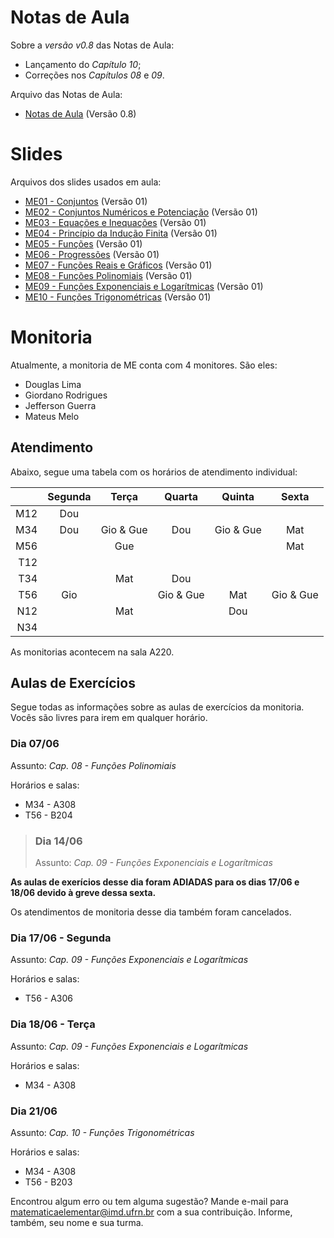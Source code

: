 # Notas de Aula

Sobre a *versão v0.8* das Notas de Aula:
- Lançamento do *Capítulo 10*;
- Correções nos *Capítulos 08* e *09*.

Arquivo das Notas de Aula:
- [Notas de Aula](./notas-de-aula-v0.8.pdf) (Versão 0.8)


# Slides

Arquivos dos slides usados em aula:
- [ME01 - Conjuntos](./ME01%20-%20Conjuntos.pdf) (Versão 01)
- [ME02 - Conjuntos Numéricos e Potenciação](./ME02%20-%20Conjuntos%20Numéricos%20e%20Potenciação.pdf) (Versão 01)
- [ME03 - Equações e Inequações](./ME03%20-%20Equações%20e%20Inequações.pdf) (Versão 01)
- [ME04 - Princípio da Indução Finita](./ME04%20-%20Princípio%20da%20Indução%20Finita.pdf) (Versão 01)
- [ME05 - Funções](./ME05%20-%20Funções.pdf) (Versão 01)
- [ME06 - Progressões](./ME06%20-%20Progressões.pdf) (Versão 01)
- [ME07 - Funções Reais e Gráficos](./ME07%20-%20Funções%20Reais%20e%20Gráficos.pdf) (Versão 01)
- [ME08 - Funções Polinomiais](./ME08%20-%20Funções%20Polinomiais.pdf) (Versão 01)
- [ME09 - Funções Exponenciais e Logarítmicas](./ME09%20-%20Funções%20Exponenciais%20e%20Logarítmicas.pdf) (Versão 01)
- [ME10 - Funções Trigonométricas](ME10%20-%20Funções%20Trigonométricas.pdf) (Versão 01)


# Monitoria
Atualmente, a monitoria de ME conta com 4 monitores. São eles:
- Douglas Lima
- Giordano Rodrigues
- Jefferson Guerra
- Mateus Melo

## Atendimento

Abaixo, segue uma tabela com os horários de atendimento individual:

|     | Segunda | Terça     | Quarta    | Quinta    | Sexta     |
|---: |:---:    |:---:      |:---:      |:---:      |:---:      |
| M12 | Dou     |           |           |           |           |
| M34 | Dou     | Gio & Gue | Dou       | Gio & Gue | Mat       |
| M56 |         | Gue       |           |           | Mat       |
| T12 |         |           |           |           |           |
| T34 |         | Mat       | Dou       |           |           |
| T56 | Gio     |           | Gio & Gue | Mat       | Gio & Gue |
| N12 |         | Mat       |           | Dou       |           |
| N34 |         |           |           |           |           |

As monitorias acontecem na sala A220.

## Aulas de Exercícios
Segue todas as informações sobre as aulas de exercícios da monitoria. Vocês são livres para irem em qualquer horário.

### Dia 07/06
Assunto: *Cap. 08 - Funções Polinomiais*

Horários e salas:
- M34 - A308
- T56 - B204

>### Dia 14/06
>Assunto: *Cap. 09 - Funções Exponenciais e Logarítmicas*

**As aulas de exerícios desse dia foram ADIADAS para os dias 17/06 e 18/06 devido à greve dessa sexta.**

Os atendimentos de monitoria desse dia também foram cancelados.

### Dia 17/06 - Segunda
Assunto: *Cap. 09 - Funções Exponenciais e Logarítmicas*

Horários e salas:
- T56 - A306

### Dia 18/06 - Terça
Assunto: *Cap. 09 - Funções Exponenciais e Logarítmicas*

Horários e salas:
- M34 - A308

### Dia 21/06
Assunto: *Cap. 10 - Funções Trigonométricas*

Horários e salas:
- M34 - A308
- T56 - B203

Encontrou algum erro ou tem alguma sugestão? Mande e-mail para [matematicaelementar@imd.ufrn.br](mailto:matematicaelementar@imd.ufrn.br) com a sua contribuição. Informe, também, seu nome e sua turma.
